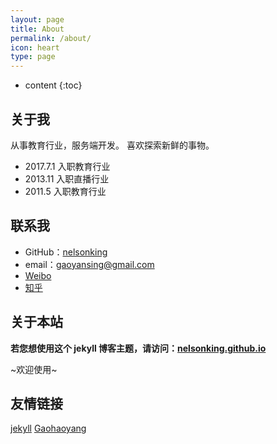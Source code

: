 ```yaml
---
layout: page
title: About
permalink: /about/
icon: heart
type: page
---
```


* content
{:toc}

## 关于我

从事教育行业，服务端开发。
喜欢探索新鲜的事物。

* 2017.7.1 入职教育行业
* 2013.11 入职直播行业
* 2011.5 入职教育行业

## 联系我

* GitHub：[nelsonking](https://github.com/nelsonking)
* email：gaoyansing@gmail.com
* [Weibo](http://weibo.com/nelsonking)
* [知乎](https://www.zhihu.com/people/nelsonking)

## 关于本站

**若您想使用这个 jekyll 博客主题，请访问：[nelsonking.github.io](https://github.com/nelsonking/nelsonking.github.io)**

~欢迎使用~

## 友情链接

[jekyll](https://jekyllrb.com/)
[Gaohaoyang](https://github.com/Gaohaoyang)


